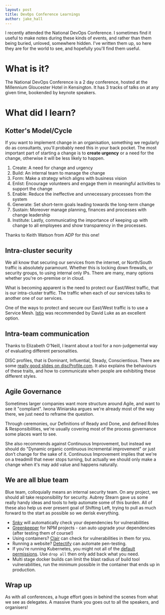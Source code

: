 ```yaml
---
layout: post
title: DevOps Conference Learnings
author: jake_hall
---
```


I recently attended the National DevOps Conference. I sometimes find it useful to make notes during these kinds of events, and rather than them being buried, unloved, somewhere hidden. I've written them up, so here they are for the world to see, and hopefully you'll find them useful.

# What is it?

The National DevOps Conference is a 2 day conference, hosted at the Millennium Gloucester Hotel in Kensington. It has 3 tracks of talks on at any given time, bookended by keynote speakers.

# What did I learn?

## Kotter's Model/Cycle

If you want to implement change in an organisation, something we regularly do as consultants, you'll probably need this in your back pocket. The most important part of starting a change is to **create urgency** or a need for the change, otherwise it will be less likely to happen.

1. Create: A need for change and urgency
2. Build: An internal team to manage the change
3. Form: Make a strategy which aligns with business vision
4. Enlist: Encourage volunteers and engage them in meaningful activities to support the change
5. Enable: Reduce the ineffective and unnecessary processes from the system
6. Generate: Set short-term goals leading towards the long-term change
7. Sustain: Moreover manage planning, finances and processes with change leadership
8. Institute: Lastly, communicating the importance of keeping up with change to all employees and show transparency in the processes.

Thanks to Keith Watson from ADP for this one!

## Intra-cluster security

We all know that securing our services from the internet, or North/South traffic is absolutely paramount. Whether this is locking down firewalls, or security groups, to using internal only IPs. There are many, many options whether you're on-premise or in cloud.

What is becoming apparent is the need to protect our East/West traffic, that is our intra-cluster traffic. The traffic when each of our services talks to another one of our services.

One of the ways to protect and secure our East/West traffic is to use a Service Mesh. [Istio](https://istio.io/) was recommended by David Luke as an excellent option.

## Intra-team communication

Thanks to Elizabeth O'Neill, I learnt about a tool for a non-judgemental way of evaluating different personalities.

DISC profiles, that is Dominant, Influential, Steady, Conscientious. There are some [really good slides on discProfile.com](https://www.discprofile.com/what-is-disc/overview/). It also explains the behaviours of these traits, and how to communicate when people are exhibiting these different styles.

## Agile Governance

Sometimes larger companies want more structure around Agile, and want to see it "compliant". Iwona Winiarska argues we're already most of the way there, we just need to reframe the question.

Through ceremonies, our Definitions of Ready and Done, and defined Roles & Responsibilities, we're usually covering most of the process governance some places want to see.

She also recommends against Continuous Improvement, but instead we should do "Dynamic organic continuous incremental improvement" or just don’t change for the sake of it. Continuous Improvement implies that we're on a treadmill that never stops turning, but actually we should only make a change when it's may add value and happens naturally.

## We are all blue team

Blue team, colloquially means an internal security team. On any project, we should all take responsibility for security. Aubrey Stearn gave us some really handy ideas and tools to help automate some of this burden. All of these also help us ever present goal of Shifting Left, trying to pull as much forward to the start as possible so we derisk everything.

* [Snky](https://snyk.io/) will automatically check your dependencies for vulnerabilities
* [Greenkeeper](https://greenkeeper.io/) for NPM projects - can auto upgrade your dependencies (after testing them of course!)
* Using containers? [Clair](https://coreos.com/clair/docs/latest/) can check for vulnerabilities in them for you.
* Running a website? [Detectify](https://detectify.com) can automate pen-testing.
* If you're running Kubernetes, you might not all of the [default permissions](https://kubesec.io/basics/containers-securitycontext-capabilities-drop-index-all). Use `drop all` then only add back what you need.
* Multi stage docker builds can limit the blast radius of build tool vulnerabilities, run the minimum possible in the container that ends up in production.

## Wrap up

As with all conferences, a huge effort goes in behind the scenes from what we see as delegates. A massive thank you goes out to all the speakers, and organisers!